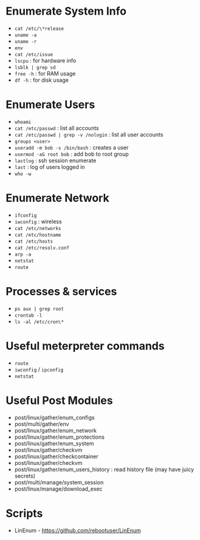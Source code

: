 # Enumerate System Info

- `cat /etc/\*release`
- `uname -a`
- `uname -r`
- `env`
- `cat /etc/issue`
- `lscpu` : for hardware info
- `lsblk | grep sd`
- `free -h` : for RAM usage
- `df -h` : for disk usage

# Enumerate Users

- `whoami`
- `cat /etc/passwd` : list all accounts
- `cat /etc/passwd | grep -v /nologin` : list all user accounts
- `groups <user>`
- `useradd -m bob -s /bin/bash` : creates a user
- `usermod -aG root bob` : add bob to root group
- `lastlog` : ssh session enumerate
- `last` : log of users logged in
- `who -w`

	
# Enumerate Network

- `ifconfig`
- `iwconfig` : wireless
- `cat /etc/networks`
- `cat /etc/hostname`
- `cat /etc/hosts`
- `cat /etc/resolv.conf`
- `arp -a`
- `netstat`
- `route`

# Processes & services

- `ps aux | grep root`
- `crontab -l`
- `ls -al /etc/cron\*`
	
# Useful meterpreter commands

- `route`
- `iwconfig` / `ipconfig`
- `netstat`

# Useful Post Modules

- post/linux/gather/enum_configs
- post/multi/gather/env
- post/linux/gather/enum_network
- post/linux/gather/enum_protections
- post/linux/gather/enum_system
- post/linux/gather/checkvm
- post/linux/gather/checkcontainer
- post/linux/gather/checkvm
- post/linux/gather/enum_users_history : read history file (may have juicy secrets)
- post/multi/manage/system_session
- post/linux/manage/download_exec
	
# Scripts

- LinEnum  - https://github.com/rebootuser/LinEnum
	
	
	

